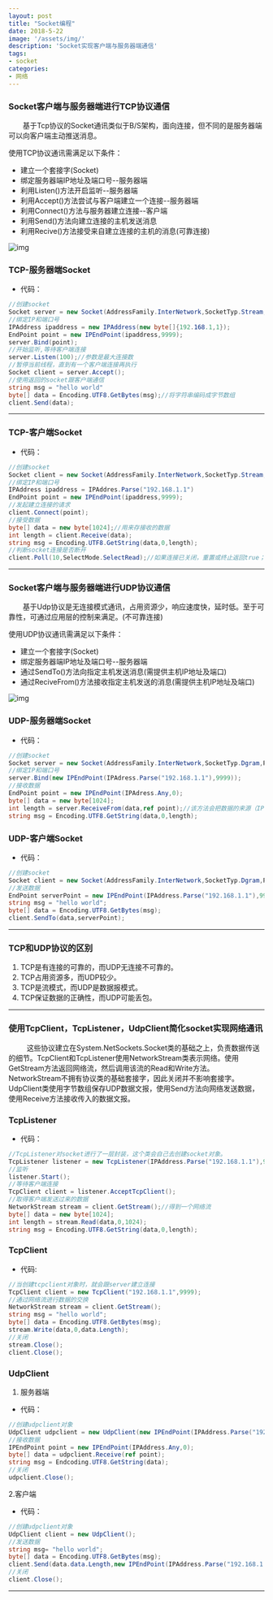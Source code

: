 ```yaml
---
layout: post
title: "Socket编程"
date: 2018-5-22
image: '/assets/img/'
description: 'Socket实现客户端与服务器端通信'
tags:
- socket
categories:
- 网络
---
```


### Socket客户端与服务器端进行TCP协议通信
&#8194;&#8194;&#8194;&#8194;基于Tcp协议的Socket通讯类似于B/S架构，面向连接，但不同的是服务器端可以向客户端主动推送消息。
  
使用TCP协议通讯需满足以下条件：
- 建立一个套接字(Socket)
- 绑定服务器端IP地址及端口号--服务器端
- 利用Listen()方法开启监听--服务器端
- 利用Accept()方法尝试与客户端建立一个连接--服务器端
- 利用Connect()方法与服务器建立连接--客户端
- 利用Send()方法向建立连接的主机发送消息
- 利用Recive()方法接受来自建立连接的主机的消息(可靠连接)

![img](/assets/img/NetWork/socket.png)

### TCP-服务器端Socket
* 代码：
```csharp
//创建socket
Socket server = new Socket(AddressFamily.InterNetwork,SocketTyp.Stream,ProtocolType.Tcp);
//绑定IP和端口号
IPAddress ipaddress = new IPAddress(new byte[]{192.168.1,1});
EndPoint point = new IPEndPoint(ipaddress,9999);
server.Bind(point);
//开始监听,等待客户端连接
server.Listen(100);//参数是最大连接数
//暂停当前线程，直到有一个客户端连接再执行
Socket client = server.Accept();
//使用返回的socket跟客户端通信
string msg = "hello world"
byte[] data = Encoding.UTF8.GetBytes(msg);//将字符串编码成字节数组
client.Send(data);
```
---

### TCP-客户端Socket
* 代码：
```csharp
//创建socket
Socket client = new Socket(AddressFamily.InterNetwork,SocketTyp.Stream,ProtocolType.Tcp);
//绑定IP和端口号
IPAddress ipaddress = IPAddres.Parse("192.168.1.1")
EndPoint point = new IPEndPoint(ipaddress,9999);
//发起建立连接的请求
client.Connect(point);
//接受数据
byte[] data = new byte[1024];//用来存接收的数据
int length = client.Receive(data);
string msg = Encoding.UTF8.GetString(data,0,length);
//判断socket连接是否断开
client.Poll(10,SelectMode.SelectRead);//如果连接已关闭，重置或终止返回true；否则返回false
```

---

### Socket客户端与服务器端进行UDP协议通信
&#8194;&#8194;&#8194;&#8194;基于Udp协议是无连接模式通讯，占用资源少，响应速度快，延时低。至于可靠性，可通过应用层的控制来满足。(不可靠连接)

使用UDP协议通讯需满足以下条件：
- 建立一个套接字(Socket)
- 绑定服务器端IP地址及端口号--服务器端
- 通过SendTo()方法向指定主机发送消息(需提供主机IP地址及端口)
- 通过ReciveFrom()方法接收指定主机发送的消息(需提供主机IP地址及端口)

![img](/assets/img/NetWork/socket-udp.png)

### UDP-服务器端Socket
* 代码：
```csharp
//创建socket
Socket server = new Socket(AddressFamily.InterNetwork,SocketTyp.Dgram,ProtocolType.Udp);
//绑定IP和端口号
server.Bind(new IPEndPoint(IPAdress.Parse("192.168.1.1"),9999));
//接收数据
EndPoint point = new IPEndPoint(IPAdress.Any,0);
byte[] data = new byte[1024];
int length = server.ReceiveFrom(data,ref point);//该方法会把数据的来源（IP，port）放到第二个参数上。
string msg = Encoding.UTF8.GetString(data,0,length);
```

### UDP-客户端Socket
* 代码：
```csharp
//创建socket
Socket client = new Socket(AddressFamily.InterNetwork,SocketTyp.Dgram,ProtocolType.Udp);
//发送数据
EndPoint serverPoint = new IPEndPoint(IPAddress.Parse("192.168.1.1"),999900;)
string msg = "hello world";
byte[] data = Encoding.UTF8.GetBytes(msg);
client.SendTo(data,serverPoint);
```
---

### TCP和UDP协议的区别

1. TCP是有连接的可靠的，而UDP无连接不可靠的。
2. TCP占用资源多，而UDP较少。
3. TCP是流模式，而UDP是数据报模式。
4. TCP保证数据的正确性，而UDP可能丢包。

----------
### 使用TcpClient，TcpListener，UdpClient简化socket实现网络通讯
&#8194; &#8194; &#8194;&#8194;这些协议建立在System.NetSockets.Socket类的基础之上，负责数据传送的细节。TcpClient和TcpListener使用NetworkStream类表示网络。使用GetStream方法返回网络流，然后调用该流的Read和Write方法。NetworkStream不拥有协议类的基础套接字，因此关闭并不影响套接字。UdpClient类使用字节数组保存UDP数据文报，使用Send方法向网络发送数据，使用Receive方法接收传入的数据文报。

### TcpListener
* 代码：
```csharp
//TcpListener对socket进行了一层封装，这个类会自己去创建socket对象。
TcpListener listener = new TcpListener(IPAddress.Parse("192.168.1.1"),9999);
//监听
listener.Start();
//等待客户端连接
TcpClient client = listener.AcceptTcpClient();
//取得客户端发送过来的数据
NetworkStream stream = client.GetStream();//得到一个网络流
byte[] data = new byte[1024];
int length = stream.Read(data,0,1024);
string msg = Encoding.UTF8.GetString(data,0,length);
```

### TcpClient
* 代码:
```csharp
//当创建tcpclient对象时，就会跟server建立连接
TcpClient client = new TcpClient("192.168.1.1",9999);
//通过网络流进行数据的交换
NetworkStream stream = client.GetStream();
string msg = "hello world";
byte[] data = Encoding.UTF8.GetBytes(msg);
stream.Write(data,0,data.Length);
//关闭
stream.Close();
client.Close();
```

### UdpClient
1. 服务器端
* 代码：
```csharp
//创建udpclient对象
UdpClient udpclient = new UdpClient(new IPEndPoint(IPAddress.Parse("192.168.1.1"),9999));
//接收数据
IPEndPoint point = new IPEndPoint(IPAddress.Any,0);
byte[] data = udpclient.Receive(ref point);
string msg = Endcoding.UTF8.GetString(data);
//关闭
udpclient.Close();
```

2.客户端
* 代码：
```csharp
//创建udpclient对象
UdpClient client = new UdpClient();
//发送数据
string msg= "hello world";
byte[] data = Encoding.UTF8.GetBytes(msg);
client.Send(data.data.Length,new IPEndPoint(IPAddress.Parse("192.168.1.1"),9999));
//关闭
client.Close();
```
    
---

